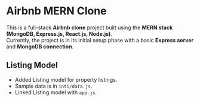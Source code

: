 # Airbnb MERN Clone

This is a full-stack **Airbnb clone** project built using the **MERN stack (MongoDB, Express.js, React.js, Node.js)**.  
Currently, the project is in its initial setup phase with a basic **Express server** and **MongoDB connection**.

## Listing Model
- Added Listing model for property listings.
- Sample data is in `inti/data.js`.
- Linked Listing model with `app.js`.